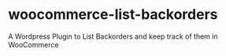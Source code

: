 # woocommerce-list-backorders
A Wordpress Plugin to List Backorders and keep track of them in WooCommerce
